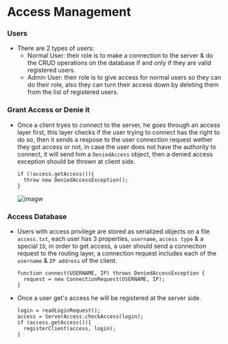 # Access Management

### Users
  + There are 2 types of users:
    - Normal User: their role is to make a connection to the server & do the CRUD operations on the database if and only if they are 
        valid registered users.
    - Admin User: their role is to give access for normal users so they can do their role, also they can turn their access down by
        deleting them from the list of registered users.
        
### Grant Access or Denie it
  + Once a client tryes to connect to the server, he goes through an access layer first, this layer checks if the user trying to 
      connect has the right to do so, then it sends a respose to the user connection request wether they got access or not, in case 
      the user does not have the authority to connect, it will send him a ```DeniedAccess``` object, then a denied access exception 
      should be thrown at client side.
      ```
      if (!access.getAccess()){
        throw new DeniedAccessException();
      }
      ```
      
      ![imagw](https://www.ictshore.com/wp-content/uploads/2017/06/1054-06-dot1x.png)
      
### Access Database
  + Users with access privilege are stored as serialized objects on a file ```access.txt```, each user has 3 properties, ```username```, ```access type```
      & a special ```ID```, in order to get access, a user should send a connection request to the routing layer, a connection request includes each of 
      the ```username``` & ```IP address``` of the client.
      ```
      function connect(USERNAME, IP) throws DeniedAccessException {
        request = new ConnectionRequest(USERNAME, IP);
      }
      ```

  + Once a user get's access he will be registered at the server side.
      ```
      login = readLoginRequest();
      access = ServerAccess.checkAccess(login);
      if (access.getAccess()){
        registerClient(access, login);
      }
      ```
